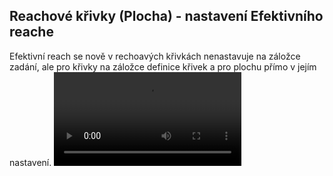 ﻿---
categories: [fenix]
layout: fenix
---
## Reachové křivky (Plocha) - nastavení Efektivního reache 
Efektivní reach se nově v rechoavých křivkách nenastavuje na záložce zadání, ale pro křivky na záložce definice křivek a pro plochu přímo v jejím nastavení.
<video src="{{site.url}}/data/EFR_plocha.mp4" type="video/mp4" controls></video>
